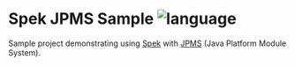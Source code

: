 # Spek JPMS Sample  ![language](https://img.shields.io/badge/100%25-kotlin-orange)

Sample project demonstrating using [Spek](https://github.com/spekframework/spek) with [JPMS](https://en.wikipedia.org/wiki/Java_Platform_Module_System) (Java Platform Module System).
